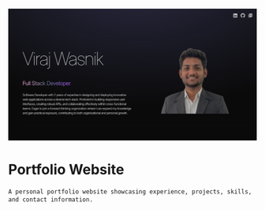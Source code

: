 ![alt text](public/image.png)

# Portfolio Website

    A personal portfolio website showcasing experience, projects, skills, and contact information.

